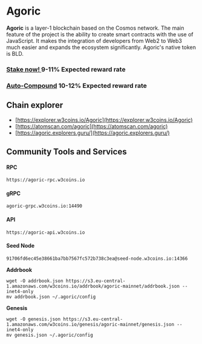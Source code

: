 # Agoric

**Agoric** is a layer-1 blockchain based on the Cosmos network. The main feature of the project is the ability to create smart contracts with the use of JavaScript. It makes the integration of developers from Web2 to Web3 much easier and expands the ecosystem significantly. Agoric's native token is BLD.

### [Stake now! ](https://wallet.keplr.app/chains/agoric?modal=validator\&chain=agoric-3\&validator\_address=agoricvaloper1tfmed8ueaxrmdsvkecrae6renyxjct8xwdkes5\&referral=true)9-11% Expected reward rate

### [**Auto-Compound**](https://restake.app/agoric/agoricvaloper1tfmed8ueaxrmdsvkecrae6renyxjct8xwdkes5/stake) **10-12**% Expected reward rate

## **Chain explorer**

* [https://explorer.w3coins.io/Agoric](https://explorer.w3coins.io/Agoric)
* [https://atomscan.com/agoric](https://atomscan.com/agoric)
* [https://agoric.explorers.guru/](https://agoric.explorers.guru/)

## Community Tools and Services

#### **RPC**

```
https://agoric-rpc.w3coins.io
```

#### **gRPC**

```
agoric-grpc.w3coins.io:14490
```

#### **API**

```
https://agoric-api.w3coins.io
```

#### **Seed Node**

```
91706fd6ec45e38661ba7bb7567fc572b738c3ea@seed-node.w3coins.io:14366
```

**Addrbook**

```
wget -O addrbook.json https://s3.eu-central-1.amazonaws.com/w3coins.io/addrbook/agoric-mainnet/addrbook.json --inet4-only
mv addrbook.json ~/.agoric/config
```

**Genesis**

```
wget -O genesis.json https://s3.eu-central-1.amazonaws.com/w3coins.io/genesis/agoric-mainnet/genesis.json --inet4-only
mv genesis.json ~/.agoric/config
```
